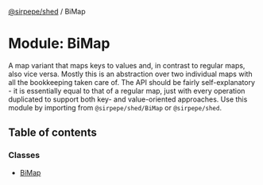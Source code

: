 [@sirpepe/shed](../README.md) / BiMap

# Module: BiMap

A map variant that maps keys to values and, in contrast to regular maps, also
vice versa. Mostly this is an abstraction over two individual maps with all
the bookkeeping taken care of. The API should be fairly self-explanatory - it
is essentially equal to that of a regular map, just with every operation
duplicated to support both key- and value-oriented approaches. Use this
module by importing from `@sirpepe/shed/BiMap` or `@sirpepe/shed`.

## Table of contents

### Classes

- [BiMap](../classes/BiMap.BiMap-1.md)
